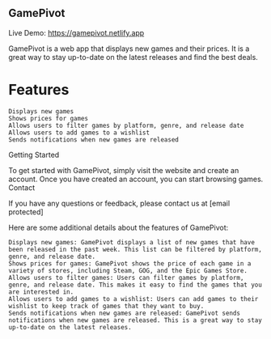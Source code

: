 ## GamePivot

Live Demo: https://gamepivot.netlify.app

GamePivot is a web app that displays new games and their prices. It is a great way to stay up-to-date on the latest releases and find the best deals.

# Features

    Displays new games
    Shows prices for games
    Allows users to filter games by platform, genre, and release date
    Allows users to add games to a wishlist
    Sends notifications when new games are released

Getting Started

To get started with GamePivot, simply visit the website and create an account. Once you have created an account, you can start browsing games.
Contact

If you have any questions or feedback, please contact us at [email protected]

Here are some additional details about the features of GamePivot:

    Displays new games: GamePivot displays a list of new games that have been released in the past week. This list can be filtered by platform, genre, and release date.
    Shows prices for games: GamePivot shows the price of each game in a variety of stores, including Steam, GOG, and the Epic Games Store.
    Allows users to filter games: Users can filter games by platform, genre, and release date. This makes it easy to find the games that you are interested in.
    Allows users to add games to a wishlist: Users can add games to their wishlist to keep track of games that they want to buy.
    Sends notifications when new games are released: GamePivot sends notifications when new games are released. This is a great way to stay up-to-date on the latest releases.
